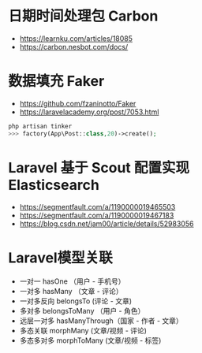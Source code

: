 # 日期时间处理包 Carbon
- https://learnku.com/articles/18085
- https://carbon.nesbot.com/docs/
# 数据填充 Faker
- https://github.com/fzaninotto/Faker
- https://laravelacademy.org/post/7053.html
```php
php artisan tinker
>>> factory(App\Post::class,20)->create();
```
# Laravel 基于 Scout 配置实现 Elasticsearch
- https://segmentfault.com/a/1190000019465503
- https://segmentfault.com/a/1190000019467183
- https://blog.csdn.net/jam00/article/details/52983056

# Laravel模型关联
- 一对一 hasOne （用户 - 手机号）
- 一对多 hasMany （文章 - 评论）
- 一对多反向 belongsTo (评论 - 文章)
- 多对多 belongsToMany （用户 - 角色）
- 远层一对多 hasManyThrough（国家 - 作者 - 文章）
- 多态关联 morphMany (文章/视频 - 评论)
- 多态多对多 morphToMany (文章/视频 - 标签)
